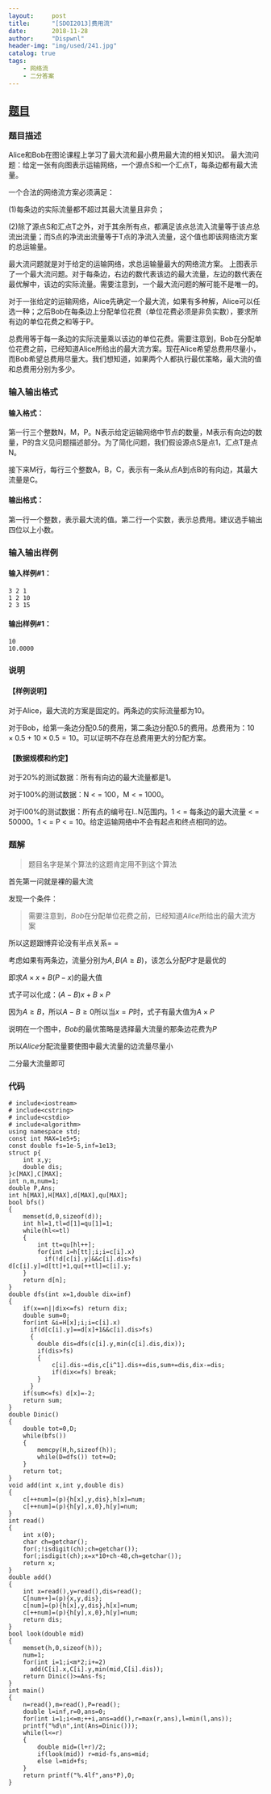 ```yaml
---
layout:     post
title:      "[SDOI2013]费用流"
date:       2018-11-28
author:     "Dispwnl"
header-img: "img/used/241.jpg"
catalog: true
tags:
    - 网络流
    - 二分答案
---
```

## [题目](https://www.luogu.org/problemnew/show/P3305)
### 题目描述
Alice和Bob在图论课程上学习了最大流和最小费用最大流的相关知识。 最大流问题：给定一张有向图表示运输网络，一个源点S和一个汇点T，每条边都有最大流量。

一个合法的网络流方案必须满足：

(1)每条边的实际流量都不超过其最大流量且非负；

(2)除了源点S和汇点T之外，对于其余所有点，都满足该点总流入流量等于该点总流出流量；而S点的净流出流量等于T点的净流入流量，这个值也即该网络流方案的总运输量。

最大流问题就是对于给定的运输网络，求总运输量最大的网络流方案。 上图表示了一个最大流问题。对于每条边，右边的数代表该边的最大流量，左边的数代表在最优解中，该边的实际流量。需要注意到，一个最大流问题的解可能不是唯一的。

对于一张给定的运输网络，Alice先确定一个最大流，如果有多种解，Alice可以任选一种；之后Bob在每条边上分配单位花费（单位花费必须是非负实数），要求所有边的单位花费之和等于P。

总费用等于每一条边的实际流量乘以该边的单位花费。需要注意到，Bob在分配单位花费之前，已经知道Alice所给出的最大流方案。现茌Alice希望总费用尽量小，而Bob希望总费用尽量大。我们想知道，如果两个人都执行最优策略，最大流的值和总费用分别为多少。

### 输入输出格式
#### 输入格式：
第一行三个整数N，M，P。N表示给定运输网络中节点的数量，M表示有向边的数量，P的含义见问题描述部分。为了简化问题，我们假设源点S是点1，汇点T是点N。

接下来M行，每行三个整数A，B，C，表示有一条从点A到点B的有向边，其最大流量是C。

#### 输出格式：
第一行一个整数，表示最大流的值。第二行一个实数，表示总费用。建议选手输出四位以上小数。

### 输入输出样例
#### 输入样例#1： 
```
3 2 1
1 2 10
2 3 15
```
#### 输出样例#1： 
```
10
10.0000
```
### 说明
#### 【样例说明】

对于Alice，最大流的方案是固定的。两条边的实际流量都为10。

对于Bob，给第一条边分配0.5的费用，第二条边分配0.5的费用。总费用为：$10\times 0.5+10\times 0.5=10$。可以证明不存在总费用更大的分配方案。

#### 【数据规模和约定】

对于20%的测试数据：所有有向边的最大流量都是1。

对于100%的测试数据：N < = 100，M < = 1000。

对于l00%的测试数据：所有点的编号在I..N范围内。1 < = 每条边的最大流量 < = 50000。1 < = P < = 10。给定运输网络中不会有起点和终点相同的边。

### 题解
> 题目名字是某个算法的这题肯定用不到这个算法

首先第一问就是裸的最大流

发现一个条件：
> 需要注意到，$Bob$在分配单位花费之前，已经知道$Alice$所给出的最大流方案

所以这题跟博弈论没有半点关系= =

考虑如果有两条边，流量分别为$A,B(A\ge B)$，该怎么分配$P$才是最优的

即求$A\times x+B(P-x)$的最大值

式子可以化成：$(A-B)x+B\times P$

因为$A\ge B$，所以$A-B\ge 0$所以当$x=P$时，式子有最大值为$A\times P$

说明在一个图中，$Bob$的最优策略是选择最大流量的那条边花费为$P$

所以$Alice$分配流量要使图中最大流量的边流量尽量小

二分最大流量即可

### 代码
```
# include<iostream>
# include<cstring>
# include<cstdio>
# include<algorithm>
using namespace std;
const int MAX=1e5+5;
const double fs=1e-5,inf=1e13;
struct p{
    int x,y;
    double dis;
}c[MAX],C[MAX];
int n,m,num=1;
double P,Ans;
int h[MAX],H[MAX],d[MAX],qu[MAX];
bool bfs()
{
    memset(d,0,sizeof(d));
    int hl=1,tl=d[1]=qu[1]=1;
    while(hl<=tl)
    {
        int tt=qu[hl++];
        for(int i=h[tt];i;i=c[i].x)
          if(!d[c[i].y]&&c[i].dis>fs) d[c[i].y]=d[tt]+1,qu[++tl]=c[i].y;
    }
    return d[n];
}
double dfs(int x=1,double dix=inf)
{
    if(x==n||dix<=fs) return dix;
    double sum=0;
    for(int &i=H[x];i;i=c[i].x)
      if(d[c[i].y]==d[x]+1&&c[i].dis>fs)
      {
      	double dis=dfs(c[i].y,min(c[i].dis,dix));
      	if(dis>fs)
      	{
      		c[i].dis-=dis,c[i^1].dis+=dis,sum+=dis,dix-=dis;
      		if(dix<=fs) break;
        }
      }
    if(sum<=fs) d[x]=-2;
    return sum;
}
double Dinic()
{
    double tot=0,D;
    while(bfs())
    {
        memcpy(H,h,sizeof(h));
        while(D=dfs()) tot+=D;
    }
    return tot;
}
void add(int x,int y,double dis)
{
    c[++num]=(p){h[x],y,dis},h[x]=num;
    c[++num]=(p){h[y],x,0},h[y]=num;
}
int read()
{
    int x(0);
    char ch=getchar();
    for(;!isdigit(ch);ch=getchar());
    for(;isdigit(ch);x=x*10+ch-48,ch=getchar());
    return x;
}
double add()
{
    int x=read(),y=read(),dis=read();
    C[num++]=(p){x,y,dis};
    c[num]=(p){h[x],y,dis},h[x]=num;
    c[++num]=(p){h[y],x,0},h[y]=num;
    return dis;
}
bool look(double mid)
{
    memset(h,0,sizeof(h));
    num=1;
    for(int i=1;i<m*2;i+=2)
      add(C[i].x,C[i].y,min(mid,C[i].dis));
    return Dinic()>=Ans-fs;
}
int main()
{
    n=read(),m=read(),P=read();
    double l=inf,r=0,ans=0;
    for(int i=1;i<=m;++i,ans=add(),r=max(r,ans),l=min(l,ans));
    printf("%d\n",int(Ans=Dinic()));
    while(l<=r)
    {
        double mid=(l+r)/2;
        if(look(mid)) r=mid-fs,ans=mid;
        else l=mid+fs;
    }
    return printf("%.4lf",ans*P),0;
}
```

